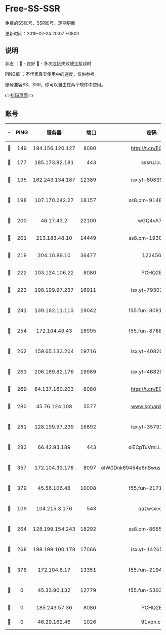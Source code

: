 # Free-SS-SSR

免费的SS账号、SSR账号，定期更新

更新时间：2019-02-24 20:07 +0800

## 说明

状态     ：🙂 - 良好 🙁 - 多次连接失败或连接超时

PING值   ：不代表真实使用中的速度，仅供参考。

账号兼容SS、SSR，你可以自由在两个软件中使用。

👉[扫码页面](https://liesauer.github.io/free-ss-ssr.github.io/)👈

## 账号

|-|PING|服务器|端口|密码|加密方式|区域|
|:----:|:----:|:-----:|-----:|:----:|:----:|:----:|
|🙂|149|194.156.120.127|8080|http://t.cn/EGJIyrl|rc4-md5|RU|
|🙂|177|185.173.92.181|443|sssru.icu|rc4-md5|RU|
|🙂|195|162.243.134.187|12389|isx.yt-80839009|aes-256-cfb|US|
|🙂|198|107.170.242.27|18157|ss8.pm-91485344|aes-256-cfb|US|
|🙂|200|46.17.43.2|22100|wGQ4vA7D|aes-256-gcm|RU|
|🙂|201|213.183.48.10|14449|ss8.pm-19302630|rc4-md5|RU|
|🙂|219|204.10.89.10|36477|123456|aes-256-cfb|US|
|🙂|222|103.124.106.22|8080|PCHQ2E|rc4-md5|US|
|🙂|223|198.199.97.237|16911|isx.yt-79307511|aes-256-cfb|US|
|🙂|241|139.162.11.113|19042|f55.fun-80913463|aes-256-cfb|SG|
|🙂|254|172.104.49.43|16995|f55.fun-87684540|aes-256-cfb|SG|
|🙂|262|159.65.133.204|19716|isx.yt-40820424|aes-256-cfb|SG|
|🙂|263|206.189.82.176|19989|isx.yt-46820019|aes-256-cfb|SG|
|🙂|269|64.137.160.203|8080|http://t.cn/EGJIyrl|rc4-md5|CA|
|🙂|280|45.76.124.108|5577|www.sphard.com|aes-256-cfb|AU|
|🙂|281|128.199.97.239|16892|isx.yt-35791266|aes-256-cfb|SG|
|🙂|283|66.42.93.189|443|oiECpTuVmLLxk4Ts|aes-256-cfb|US|
|🙂|357|172.104.33.178|8097|eIW0Dnk69454e6nSwuspv9DmS201tQ0D|aes-256-cfb|SG|
|🙂|379|45.56.106.48|10008|f55.fun-21710471|aes-256-cfb|US|
|🙂|109|104.215.3.176|543|qazwsxedc|aes-256-gcm|JP|
|🙂|264|128.199.154.243|18292|ss8.pm-86852078|aes-256-cfb|SG|
|🙂|268|198.199.100.178|17066|isx.yt-14265222|aes-256-cfb|US|
|🙂|376|172.104.6.17|13351|f55.fun-21946143|aes-256-cfb|US|
|🙁|0|45.33.90.132|12779|f55.fun-53037025|aes-256-cfb|US|
|🙁|0|185.243.57.36|8080|PCHQ2E|rc4-md5|US|
|🙁|0|46.29.162.46|1026|91vpn.cf|rc4-md5|RU|
